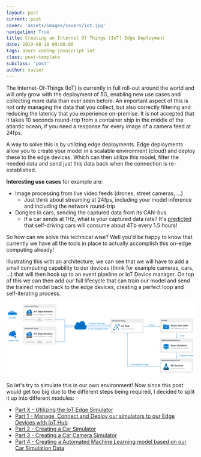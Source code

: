 ```yaml
---
layout: post
current: post
cover: 'assets/images/covers/iot.jpg'
navigation: True
title: Creating an Internet Of Things (IoT) Edge Deployment
date: 2019-08-10 09:00:00
tags: azure coding-javascript iot
class: post-template
subclass: 'post'
author: xavier
---
```


The Internet-Of-Things (IoT) is currently in full roll-out around the world and will only grow with the deployment of 5G, enabling new use cases and collecting more data than ever seen before. An important aspect of this is not only managing the data that you collect, but also correctly filtering and reducing the latency that you experience on-premise. It is not accepted that it takes 10 seconds round-trip from a container ship in the middle of the atlantic ocean, if you need a response for every image of a camera feed at 24fps.

A way to solve this is by utilizing edge deployments. Edge deployments allow you to create your model in a scalable environment (cloud) and deploy these to the edge devices. Which can then utilize this model, filter the needed data and send just this data back when the connection is re-established.

**Interesting use cases** for example are:

* Image processing from live video feeds (drones, street cameras, ...)
    * Just think about streaming at 24fps, including your model inference and including the network round-trip
* Dongles in cars, sending the captured data from its CAN-bus
  * If a car sends at 1Hz, what is your captured data rate? It's [predicted](https://newsroom.intel.com/editorials/self-driving-cars-big-meaning-behind-one-number-4-terabytes/) that self-driving cars will consume about 4Tb every 1.5 hours!

So how can we solve this technical wise? Well you'd be happy to know that currently we have all the tools in place to actually accomplish this on-edge computing already!

Illustrating this with an architecture, we can see that we will have to add a small computing capability to our devices (think for example cameras, cars, ...) that will then hook up to an event pipeline or IoT Device manager. On top of this we can then add our full lifecycle that can train our model and send the trained model back to the edge devices, creating a perfect loop and self-iterating process.

![/assets/images/posts/iot-edge/architecture2.png](/assets/images/posts/iot-edge/architecture2.png)

So let's try to simulate this in our own environment! Now since this post would get too big due to the different steps being required, I decided to split it up into different modules:

* [Part X - Utilizing the IoT Edge Simulator](/iot-edge-simulator)
* [Part 1 - Manage, Connect and Deploy our simulators to our Edge Devices with IoT Hub](/iot-edge-part1)
* [Part 2 - Creating a Car Simulator](/iot-edge-part2-simulator-car)
* [Part 3 - Creating a Car Camera Simulator](/iot-edge-part3-simulator-camera)
* [Part 4 - Creating a Automated Machine Learning model based on our Car Simulation Data](/iot-edge-part4-ml-car)
